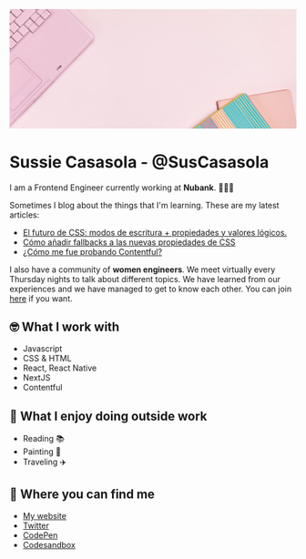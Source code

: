 ![Pink laptop and notebooks](./assets/github-banner.jpg)

# Sussie Casasola - @SusCasasola

I am a Frontend Engineer currently working at **Nubank**. 👩🏻‍💻

Sometimes I blog about the things that I'm learning. These are my latest articles:
- [El futuro de CSS: modos de escritura + propiedades y valores lógicos.](https://www.sussie.dev/es/blog/modos-de-escritura-propiedades-y-valores-logicos)
- [Cómo añadir fallbacks a las nuevas propiedades de CSS](https://www.sussie.dev/es/blog/como-anadir-fallbacks-a-las-nuevas-propiedades-de-css)
- [¿Cómo me fue probando Contentful?](https://www.sussie.dev/es/blog/probando-contentful)

I also have a community of **women engineers**. We meet virtually every Thursday nights to talk about different topics. We have learned from our experiences and we have managed to get to know each other. You can join [here](https://cafeconingenieras.com/) if you want.

## 🤓 What I work with
- Javascript
- CSS & HTML
- React, React Native
- NextJS
- Contentful

## 💜 What I enjoy doing outside work
- Reading 📚
- Painting 🎨 
- Traveling ✈️ 

## 📍 Where you can find me
- [My website](https://www.sussie.dev/)
- [Twitter](https://twitter.com/SusCasasola)
- [CodePen](https://codepen.io/SusCasasola)
- [Codesandbox](https://codesandbox.io/u/SusCasasola)
